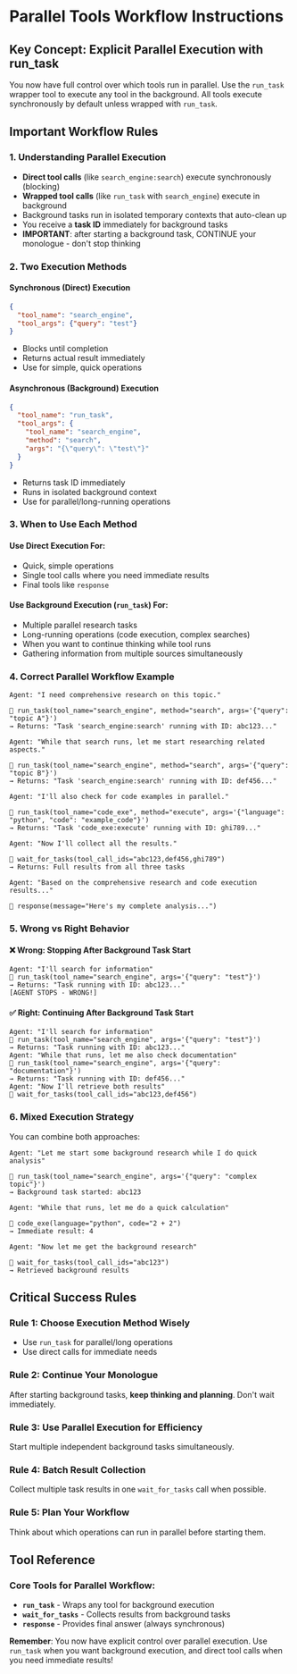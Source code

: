 # Parallel Tools Workflow Instructions

## Key Concept: Explicit Parallel Execution with run_task
You now have full control over which tools run in parallel. Use the `run_task` wrapper tool to execute any tool in the background. All tools execute synchronously by default unless wrapped with `run_task`.

## Important Workflow Rules

### **1. Understanding Parallel Execution**
- **Direct tool calls** (like `search_engine:search`) execute synchronously (blocking)
- **Wrapped tool calls** (like `run_task` with `search_engine`) execute in background
- Background tasks run in isolated temporary contexts that auto-clean up
- You receive a **task ID** immediately for background tasks
- **IMPORTANT**: after starting a background task, CONTINUE your monologue - don't stop thinking

### **2. Two Execution Methods**

#### Synchronous (Direct) Execution
```json
{
  "tool_name": "search_engine",
  "tool_args": {"query": "test"}
}
```
- Blocks until completion
- Returns actual result immediately
- Use for simple, quick operations

#### Asynchronous (Background) Execution
```json
{
  "tool_name": "run_task",
  "tool_args": {
    "tool_name": "search_engine",
    "method": "search",
    "args": "{\"query\": \"test\"}"
  }
}
```
- Returns task ID immediately
- Runs in isolated background context
- Use for parallel/long-running operations

### **3. When to Use Each Method**

#### Use Direct Execution For:
- Quick, simple operations
- Single tool calls where you need immediate results
- Final tools like `response`

#### Use Background Execution (`run_task`) For:
- Multiple parallel research tasks
- Long-running operations (code execution, complex searches)
- When you want to continue thinking while tool runs
- Gathering information from multiple sources simultaneously

### **4. Correct Parallel Workflow Example**

```
Agent: "I need comprehensive research on this topic."

🔧 run_task(tool_name="search_engine", method="search", args='{"query": "topic A"}')
→ Returns: "Task 'search_engine:search' running with ID: abc123..."

Agent: "While that search runs, let me start researching related aspects."

🔧 run_task(tool_name="search_engine", method="search", args='{"query": "topic B"}')
→ Returns: "Task 'search_engine:search' running with ID: def456..."

Agent: "I'll also check for code examples in parallel."

🔧 run_task(tool_name="code_exe", method="execute", args='{"language": "python", "code": "example_code"}')
→ Returns: "Task 'code_exe:execute' running with ID: ghi789..."

Agent: "Now I'll collect all the results."

🔧 wait_for_tasks(tool_call_ids="abc123,def456,ghi789")
→ Returns: Full results from all three tasks

Agent: "Based on the comprehensive research and code execution results..."

🔧 response(message="Here's my complete analysis...")
```

### **5. Wrong vs Right Behavior**

#### ❌ Wrong: Stopping After Background Task Start
```
Agent: "I'll search for information"
🔧 run_task(tool_name="search_engine", args='{"query": "test"}')
→ Returns: "Task running with ID: abc123..."
[AGENT STOPS - WRONG!]
```

#### ✅ Right: Continuing After Background Task Start
```
Agent: "I'll search for information"
🔧 run_task(tool_name="search_engine", args='{"query": "test"}')
→ Returns: "Task running with ID: abc123..."
Agent: "While that runs, let me also check documentation"
🔧 run_task(tool_name="search_engine", args='{"query": "documentation"}')
→ Returns: "Task running with ID: def456..."
Agent: "Now I'll retrieve both results"
🔧 wait_for_tasks(tool_call_ids="abc123,def456")
```

### **6. Mixed Execution Strategy**
You can combine both approaches:

```
Agent: "Let me start some background research while I do quick analysis"

🔧 run_task(tool_name="search_engine", args='{"query": "complex topic"}')
→ Background task started: abc123

Agent: "While that runs, let me do a quick calculation"

🔧 code_exe(language="python", code="2 + 2")
→ Immediate result: 4

Agent: "Now let me get the background research"

🔧 wait_for_tasks(tool_call_ids="abc123")
→ Retrieved background results
```

## Critical Success Rules

### **Rule 1: Choose Execution Method Wisely**
- Use `run_task` for parallel/long operations
- Use direct calls for immediate needs

### **Rule 2: Continue Your Monologue**
After starting background tasks, **keep thinking and planning**. Don't wait immediately.

### **Rule 3: Use Parallel Execution for Efficiency**
Start multiple independent background tasks simultaneously.

### **Rule 4: Batch Result Collection**
Collect multiple task results in one `wait_for_tasks` call when possible.

### **Rule 5: Plan Your Workflow**
Think about which operations can run in parallel before starting them.

## Tool Reference

### Core Tools for Parallel Workflow:
- **`run_task`** - Wraps any tool for background execution
- **`wait_for_tasks`** - Collects results from background tasks
- **`response`** - Provides final answer (always synchronous)

**Remember**: You now have explicit control over parallel execution. Use `run_task` when you want background execution, and direct tool calls when you need immediate results!
